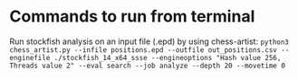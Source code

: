 # Commands to run from terminal

Run stockfish analysis on an input file (.epd) by using chess-artist: `python3 chess_artist.py --infile positions.epd --outfile out_positions.csv --enginefile ./stockfish_14_x64_ssse --engineoptions "Hash value 256, Threads value 2" --eval search --job analyze --depth 20 --movetime 0`

